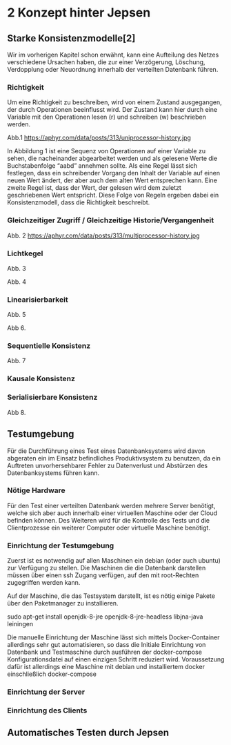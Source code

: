 # 2 Konzept hinter Jepsen
## Starke Konsistenzmodelle[2]
Wir im vorherigen Kapitel schon erwähnt, kann eine Aufteilung des Netzes verschiedene Ursachen haben, die zur einer Verzögerung, Löschung, Verdopplung oder Neuordnung innerhalb der verteilten Datenbank führen. 
### Richtigkeit
Um eine Richtigkeit zu beschreiben, wird von einem Zustand ausgegangen, der durch Operationen beeinflusst wird. Der Zustand kann hier durch eine Variable mit den Operationen lesen (r) und schreiben (w) beschrieben werden.

Abb.1 https://aphyr.com/data/posts/313/uniprocessor-history.jpg

In Abbildung 1 ist eine Sequenz von Operationen auf einer Variable zu sehen, die nacheinander abgearbeitet werden und als gelesene Werte die Buchstabenfolge “aabd” annehmen sollte. Als eine Regel lässt sich festlegen, dass ein schreibender Vorgang den Inhalt der Variable auf einen neuen Wert ändert, der aber auch dem alten Wert entsprechen kann. Eine zweite Regel ist, dass der Wert, der gelesen wird dem zuletzt geschriebenen Wert entspricht. 
Diese Folge von Regeln ergeben dabei ein Konsistenzmodell, dass die Richtigkeit beschreibt.

### Gleichzeitiger Zugriff / Gleichzeitige Historie/Vergangenheit

Abb. 2 https://aphyr.com/data/posts/313/multiprocessor-history.jpg

### Lichtkegel

Abb. 3

Abb. 4
### Linearisierbarkeit

Abb. 5

Abb 6.
### Sequentielle Konsistenz

Abb. 7
### Kausale Konsistenz
### Serialisierbare Konsistenz

Abb 8.
## Testumgebung
Für die Durchführung eines Test eines Datenbanksystems wird davon abgeraten ein im Einsatz befindliches Produktivsystem zu benutzen, da ein Auftreten unvorhersehbarer Fehler zu Datenverlust und Abstürzen des Datenbanksystems führen kann. 
### Nötige Hardware
Für den Test einer verteilten Datenbank werden mehrere Server benötigt, welche sich aber auch innerhalb einer virtuellen Maschine oder der Cloud befinden können.
Des Weiteren wird für die Kontrolle des Tests und die Clientprozesse ein weiterer Computer oder virtuelle Maschine benötigt.

### Einrichtung der Testumgebung
Zuerst ist es notwendig auf allen Maschinen ein debian (oder auch ubuntu) zur Verfügung zu stellen. Die Maschinen die die Datenbank darstellen müssen über einen ssh Zugang verfügen, auf den mit root-Rechten zugegriffen werden kann.

Auf der Maschine, die das Testsystem darstellt, ist es nötig einige Pakete über den Paketmanager zu installieren. 

sudo apt-get install openjdk-8-jre openjdk-8-jre-headless libjna-java leiningen

Die manuelle Einrichtung der Maschine lässt sich mittels Docker-Container allerdings sehr gut automatisieren, so dass die Initiale Einrichtung von Datenbank und Testmaschine durch ausführen der docker-compose Konfigurationsdatei auf einen einzigen Schritt reduziert wird. Voraussetzung dafür ist allerdings eine Maschine mit debian und installiertem docker einschließlich docker-compose
### Einrichtung der Server

### Einrichtung des Clients

## Automatisches Testen durch Jepsen
